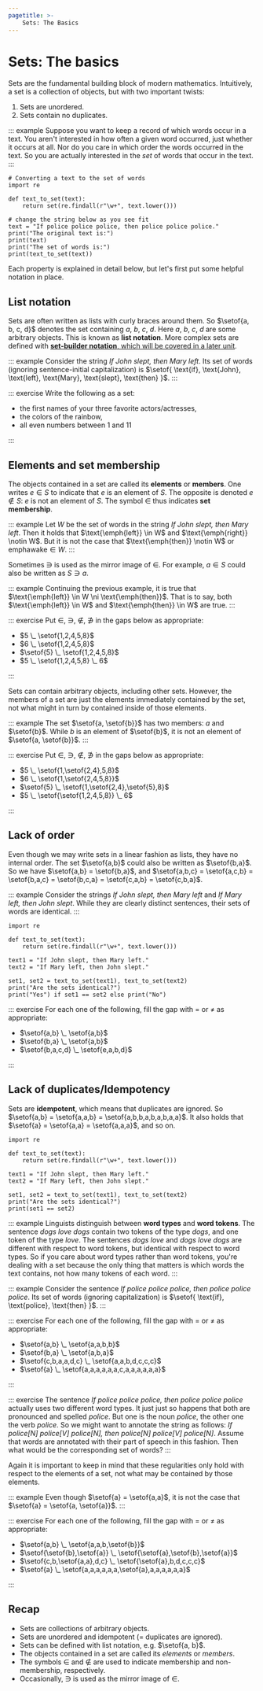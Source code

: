 ```yaml
---
pagetitle: >-
    Sets: The Basics
---
```


# Sets: The basics

Sets are the fundamental building block of modern mathematics.
Intuitively, a set is a collection of objects, but with two important twists:

1. Sets are unordered.
1. Sets contain no duplicates.

::: example
Suppose you want to keep a record of which words occur in a text.
You aren't interested in how often a given word occurred, just whether it occurs at all.
Nor do you care in which order the words occurred in the text.
So you are actually interested in the *set* of words that occur in the text.
:::

``` jupyterpython
# Converting a text to the set of words
import re

def text_to_set(text):
    return set(re.findall(r"\w+", text.lower()))

# change the string below as you see fit
text = "If police police police, then police police police."
print("The original text is:")
print(text)
print("The set of words is:")
print(text_to_set(text))
```

Each property is explained in detail below, but let's first put some helpful notation in place.

## List notation

Sets are often written as lists with curly braces around them.
So $\setof{a, b, c, d}$ denotes the set containing $a$, $b$, $c$, $d$.
Here $a$, $b$, $c$, $d$ are some arbitrary objects.
This is known as **list notation**.
More complex sets are defined with [**set-builder notation**, which will be covered in a later unit](./fixme).

::: example
Consider the string *If John slept, then Mary left*.
Its set of words (ignoring sentence-initial capitalization) is
$\setof{
\text{if},
\text{John},
\text{left},
\text{Mary},
\text{slept},
\text{then}
}$.
:::

::: exercise
Write the following as a set:

- the first names of your three favorite actors/actresses,
- the colors of the rainbow,
- all even numbers between 1 and 11

:::

## Elements and set membership

The objects contained in a set are called its **elements** or **members**.
One writes $e \in S$ to indicate that $e$ is an element of $S$.
The opposite is denoted $e \notin S$: $e$ is not an element of $S$.
The symbol $\in$ thus indicates **set membership**.

::: example
Let $W$ be the set of words in the string *If John slept, then Mary left*.
Then it holds that $\text{\emph{left}} \in W$ and $\text{\emph{right}} \notin W$.
But it is not the case that $\text{\emph{then}} \notin W$ or $\text{emph{awake}} \in W$.
:::

Sometimes $\ni$ is used as the mirror image of $\in$.
For example, $a \in S$ could also be written as $S \ni a$.

::: example
Continuing the previous example, it is true that $\text{\emph{left}} \in W \ni \text{\emph{then}}$.
That is to say, both $\text{\emph{left}} \in W$ and $\text{\emph{then}} \in W$ are true.
:::

::: exercise
Put $\in$, $\ni$, $\notin$, $\not\ni$ in the gaps below as appropriate:

- $5 \_ \setof{1,2,4,5,8}$
- $6 \_ \setof{1,2,4,5,8}$
- $\setof{5} \_ \setof{1,2,4,5,8}$
- $5 \_ \setof{1,2,4,5,8} \_ 6$

:::

Sets can contain arbitrary objects, including other sets.
However, the members of a set are just the elements immediately contained by the set, not what might in turn by contained inside of those elements.

::: example
The set $\setof{a, \setof{b}}$ has two members: $a$ and $\setof{b}$.
While $b$ is an element of $\setof{b}$, it is not an element of $\setof{a, \setof{b}}$.
:::

::: exercise
Put $\in$, $\ni$, $\notin$, $\not\ni$ in the gaps below as appropriate:

- $5 \_ \setof{1,\setof{2,4},5,8}$
- $6 \_ \setof{1,\setof{2,4,5,8}}$
- $\setof{5} \_ \setof{1,\setof{2,4},\setof{5},8}$
- $5 \_ \setof{\setof{1,2,4,5,8}} \_ 6$

:::

## Lack of order

Even though we may write sets in a linear fashion as lists, they have no internal order.
The set $\setof{a,b}$ could also be written as $\setof{b,a}$.
So we have $\setof{a,b} = \setof{b,a}$, and
$\setof{a,b,c} =
 \setof{a,c,b} =
 \setof{b,a,c} =
 \setof{b,c,a} =
 \setof{c,a,b} =
 \setof{c,b,a}$.

::: example
Consider the strings
*If John slept, then Mary left* and
*If Mary left, then John slept*.
While they are clearly distinct sentences, their sets of words are identical.
:::

``` jupyterpython
import re

def text_to_set(text):
    return set(re.findall(r"\w+", text.lower()))

text1 = "If John slept, then Mary left."
text2 = "If Mary left, then John slept."

set1, set2 = text_to_set(text1), text_to_set(text2)
print("Are the sets identical?")
print("Yes") if set1 == set2 else print("No")
```

::: exercise
For each one of the following, fill the gap with $=$ or $\neq$ as appropriate:

- $\setof{a,b} \_ \setof{a,b}$
- $\setof{b,a} \_ \setof{a,b}$
- $\setof{b,a,c,d} \_ \setof{e,a,b,d}$

:::

## Lack of duplicates/Idempotency

Sets are **idempotent**, which means that duplicates are ignored.
So $\setof{a,b} = \setof{a,a,b} = \setof{a,b,b,a,b,a,b,a,a}$.
It also holds that $\setof{a} = \setof{a,a} = \setof{a,a,a}$, and so on.

``` jupyterpython
import re

def text_to_set(text):
    return set(re.findall(r"\w+", text.lower()))

text1 = "If John slept, then Mary left."
text2 = "If Mary left, then John slept."

set1, set2 = text_to_set(text1), text_to_set(text2)
print("Are the sets identical?")
print(set1 == set2)
```

::: example
Linguists distinguish between **word types** and **word tokens**.
The sentence *dogs love dogs* contain two tokens of the type *dogs*, and one token of the type *love*.
The sentences *dogs love* and *dogs love dogs* are different with respect to word tokens, but identical with respect to word types.
So if you care about word types rather than word tokens, you're dealing with a set because the only thing that matters is which words the text contains, not how many tokens of each word.
:::

::: example
Consider the sentence *If police police police, then police police police*.
Its set of words (ignoring capitalization) is 
$\setof{
\text{if},
\text{police},
\text{then}
}$.
:::

::: exercise
For each one of the following, fill the gap with $=$ or $\neq$ as appropriate:

- $\setof{a,b} \_ \setof{a,a,b,b}$
- $\setof{b,a} \_ \setof{a,b,a}$
- $\setof{c,b,a,a,d,c} \_ \setof{a,a,b,d,c,c,c}$
- $\setof{a} \_ \setof{a,a,a,a,a,a,c,a,a,a,a,a,a}$

:::

::: exercise
The sentence *If police police police, then police police police* actually uses two different word types.
It just just so happens that both are pronounced and spelled *police*.
But one is the noun *police*, the other one the verb *police*.
So we might want to annotate the string as follows:
*If police[N] police[V] police[N], then police[N] police[V] police[N]*.
Assume that words are annotated with their part of speech in this fashion.
Then what would be the corresponding set of words?
:::

Again it is important to keep in mind that these regularities only hold with respect to the elements of a set, not what may be contained by those elements.

::: example
Even though $\setof{a} = \setof{a,a}$, it is not the case that $\setof{a} = \setof{a, \setof{a}}$.
:::

::: exercise
For each one of the following, fill the gap with $=$ or $\neq$ as appropriate:

- $\setof{a,b} \_ \setof{a,a,b,\setof{b}}$
- $\setof{\setof{b},\setof{a}} \_ \setof{\setof{a},\setof{b},\setof{a}}$
- $\setof{c,b,\setof{a,a},d,c} \_ \setof{\setof{a},b,d,c,c,c}$
- $\setof{a} \_ \setof{a,a,a,a,a,a,\setof{a},a,a,a,a,a,a}$

:::

## Recap

- Sets are collections of arbitrary objects.
- Sets are unordered and idempotent (= duplicates are ignored).
- Sets can be defined with list notation, e.g. $\setof{a, b}$.
- The objects contained in a set are called its *elements* or *members*.
- The symbols $\in$ and $\notin$ are used to indicate membership and non-membership, respectively.
- Occasionally, $\ni$ is used as the mirror image of $\in$.

